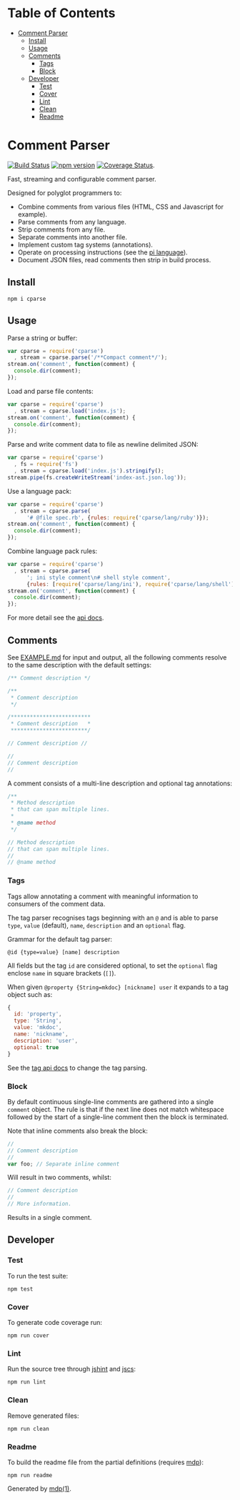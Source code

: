 Table of Contents
=================

* [Comment Parser](#comment-parser)
  * [Install](#install)
  * [Usage](#usage)
  * [Comments](#comments)
    * [Tags](#tags)
    * [Block](#block)
  * [Developer](#developer)
    * [Test](#test)
    * [Cover](#cover)
    * [Lint](#lint)
    * [Clean](#clean)
    * [Readme](#readme)

Comment Parser
==============

[<img src="https://travis-ci.org/tmpfs/cparse.svg?v=2" alt="Build Status">](https://travis-ci.org/tmpfs/cparse)
[<img src="http://img.shields.io/npm/v/cparse.svg?v=2" alt="npm version">](https://npmjs.org/package/cparse)
[<img src="https://coveralls.io/repos/tmpfs/cparse/badge.svg?branch=master&service=github&v=2" alt="Coverage Status">](https://coveralls.io/github/tmpfs/cparse?branch=master).

Fast, streaming and configurable comment parser.

Designed for polyglot programmers to:

* Combine comments from various files (HTML, CSS and Javascript for example).
* Parse comments from any language.
* Strip comments from any file.
* Separate comments into another file.
* Implement custom tag systems (annotations).
* Operate on processing instructions (see the [pi language](https://github.com/tmpfs/cparse/blob/master/API.md#pi)).
* Document JSON files, read comments then strip in build process.

## Install

```
npm i cparse
```

## Usage

Parse a string or buffer:

```javascript
var cparse = require('cparse')
  , stream = cparse.parse('/**Compact comment*/');
stream.on('comment', function(comment) {
  console.dir(comment);
});
```

Load and parse file contents:

```javascript
var cparse = require('cparse')
  , stream = cparse.load('index.js');
stream.on('comment', function(comment) {
  console.dir(comment);
});
```

Parse and write comment data to file as newline delimited JSON:

```javascript
var cparse = require('cparse')
  , fs = require('fs')
  , stream = cparse.load('index.js').stringify();
stream.pipe(fs.createWriteStream('index-ast.json.log'));
```

Use a language pack:

```javascript
var cparse = require('cparse')
  , stream = cparse.parse(
      '# @file spec.rb', {rules: require('cparse/lang/ruby')});
stream.on('comment', function(comment) {
  console.dir(comment);
});
```

Combine language pack rules:

```javascript
var cparse = require('cparse')
  , stream = cparse.parse(
      '; ini style comment\n# shell style comment',
      {rules: [require('cparse/lang/ini'), require('cparse/lang/shell')]});
stream.on('comment', function(comment) {
  console.dir(comment);
});
```

For more detail see the [api docs](https://github.com/tmpfs/cparse/blob/master/API.md).

## Comments

See [EXAMPLE.md](https://github.com/tmpfs/cparse/blob/master/EXAMPLE.md) for input and output, all the following comments resolve to the same description with the default settings:

```javascript
/** Comment description */

/**
 * Comment description
 */

/*************************
 * Comment description   *
 ************************/

// Comment description //

//
// Comment description
//
```

A comment consists of a multi-line description and optional tag annotations:

```javascript
/**
 * Method description
 * that can span multiple lines.
 *
 * @name method
 */

// Method description
// that can span multiple lines.
//
// @name method
```

### Tags

Tags allow annotating a comment with meaningful information to consumers of the comment data.

The tag parser recognises tags beginning with an `@` and is able to parse `type`, 
`value` (default), `name`, `description` and an `optional` flag.

Grammar for the default tag parser:

```
@id {type=value} [name] description
```

All fields but the tag `id` are considered optional, to set the `optional` flag 
enclose `name` in square brackets (`[]`).

When given `@property {String=mkdoc} [nickname] user` it expands to a tag object such as:

```javascript
{
  id: 'property',
  type: 'String',
  value: 'mkdoc',
  name: 'nickname',
  description: 'user',
  optional: true
}
```

See the [tag api docs](https://github.com/tmpfs/cparse/blob/master/API.md#tag) to change the tag parsing.

### Block

By default continuous single-line comments are gathered into a single `comment` object. The 
rule is that if the next line does not match whitespace followed by the start of a 
single-line comment then the block is terminated.

Note that inline comments also break the block:

```javascript
// 
// Comment description
// 
var foo; // Separate inline comment
```

Will result in two comments, whilst:

```javascript
// Comment description
// 
// More information.
```

Results in a single comment.

## Developer

### Test

To run the test suite:

```
npm test
```

### Cover

To generate code coverage run:

```
npm run cover
```

### Lint

Run the source tree through [jshint](http://jshint.com) and [jscs](http://jscs.info):

```
npm run lint
```

### Clean

Remove generated files:

```
npm run clean
```

### Readme

To build the readme file from the partial definitions (requires [mdp](https://github.com/tmpfs/mdp)):

```
npm run readme
```

Generated by [mdp(1)](https://github.com/tmpfs/mdp).

[jshint]: http://jshint.com
[jscs]: http://jscs.info
[mdp]: https://github.com/tmpfs/mdp
